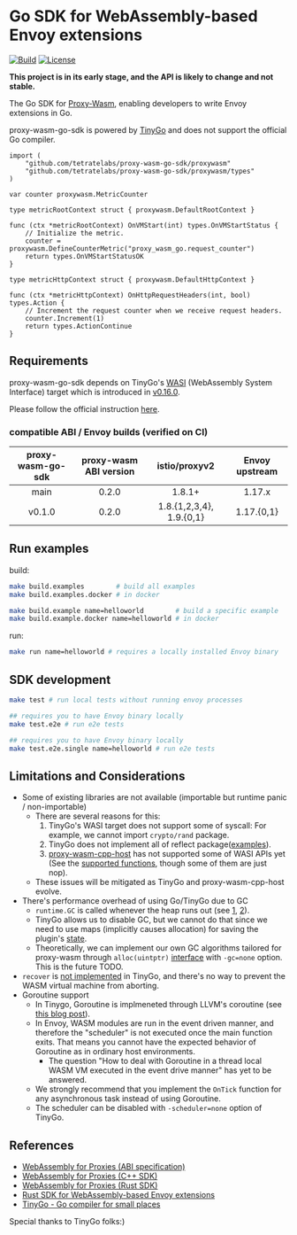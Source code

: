 # Go SDK for WebAssembly-based Envoy extensions
[![Build](https://github.com/tetratelabs/proxy-wasm-go-sdk/workflows/build-test/badge.svg)](https://github.com/tetratelabs/proxy-wasm-go-sdk/actions)
[![License](https://img.shields.io/badge/license-Apache%202.0-blue.svg)](LICENSE)

__This project is in its early stage, and the API is likely to change and not stable.__

The Go SDK for
 [Proxy-Wasm](https://github.com/proxy-wasm/spec), enabling developers to write Envoy extensions in Go.

proxy-wasm-go-sdk is powered by [TinyGo](https://tinygo.org/) and does not support the official Go compiler.


```golang
import (
	"github.com/tetratelabs/proxy-wasm-go-sdk/proxywasm"
	"github.com/tetratelabs/proxy-wasm-go-sdk/proxywasm/types"
)

var counter proxywasm.MetricCounter

type metricRootContext struct { proxywasm.DefaultRootContext }

func (ctx *metricRootContext) OnVMStart(int) types.OnVMStartStatus {
	// Initialize the metric.
	counter = proxywasm.DefineCounterMetric("proxy_wasm_go.request_counter")
	return types.OnVMStartStatusOK
}

type metricHttpContext struct { proxywasm.DefaultHttpContext }

func (ctx *metricHttpContext) OnHttpRequestHeaders(int, bool) types.Action {
	// Increment the request counter when we receive request headers.
	counter.Increment(1)
	return types.ActionContinue
}
```

## Requirements

proxy-wasm-go-sdk depends on TinyGo's [WASI](https://github.com/WebAssembly/WASI) (WebAssembly System Interface) target
which is introduced in [v0.16.0](https://github.com/tinygo-org/tinygo/releases/tag/v0.16.0).

Please follow the official instruction [here](https://tinygo.org/getting-started/).


### compatible ABI / Envoy builds (verified on CI)

| proxy-wasm-go-sdk| proxy-wasm ABI version |istio/proxyv2| Envoy upstream|
|:-------------:|:-------------:|:-------------:|:-------------:|
| main |  0.2.0|   1.8.1+ | 1.17.x |
| v0.1.0 |  0.2.0|   1.8.{1,2,3,4}, 1.9.{0,1} | 1.17.{0,1} |


## Run examples

build:

```bash
make build.examples        # build all examples
make build.examples.docker # in docker

make build.example name=helloworld        # build a specific example
make build.example.docker name=helloworld # in docker
```

run:

```bash
make run name=helloworld # requires a locally installed Envoy binary
``` 

## SDK development

```bash
make test # run local tests without running envoy processes

## requires you to have Envoy binary locally
make test.e2e # run e2e tests

## requires you to have Envoy binary locally
make test.e2e.single name=helloworld # run e2e tests
```

## Limitations and Considerations

- Some of existing libraries are not available (importable but runtime panic / non-importable)
    - There are several reasons for this:
        1. TinyGo's WASI target does not support some of syscall: For example, we cannot import `crypto/rand` package.
        2. TinyGo does not implement all of reflect package([examples](https://github.com/tinygo-org/tinygo/blob/v0.14.1/src/reflect/value.go#L299-L305)).
        3. [proxy-wasm-cpp-host](https://github.com/proxy-wasm/proxy-wasm-cpp-host) has not supported some of WASI APIs yet 
        (See the [supported functions](https://github.com/proxy-wasm/proxy-wasm-cpp-host/blob/master/include/proxy-wasm/exports.h#L135-L150), though some of them are just nop).
    - These issues will be mitigated as TinyGo and proxy-wasm-cpp-host evolve.
- There's performance overhead of using Go/TinyGo due to GC
    - `runtime.GC` is called whenever the heap runs out (see [1](https://tinygo.org/lang-support/#garbage-collection),
    [2](https://github.com/tinygo-org/tinygo/blob/v0.14.1/src/runtime/gc_conservative.go#L218-L239)).
    - TinyGo allows us to disable GC, but we cannot do that since we need to use maps (implicitly causes allocation)
     for saving the plugin's [state](https://github.com/tetratelabs/proxy-wasm-go-sdk/blob/cf6ad74ed58b284d3d8ceeb8c5dba2280d5b1007/proxywasm/vmstate.go#L41-L46).
    - Theoretically, we can implement our own GC algorithms tailored for proxy-wasm through `alloc(uintptr)` [interface](https://github.com/tinygo-org/tinygo/blob/v0.14.1/src/runtime/gc_none.go#L13) 
    with `-gc=none` option. This is the future TODO.
- `recover` is [not implemented](https://github.com/tinygo-org/tinygo/issues/891) in TinyGo, and there's no way to prevent the WASM virtual machine from aborting.
- Goroutine support
    - In Tinygo, Goroutine is implmeneted through LLVM's coroutine (see [this blog post](https://aykevl.nl/2019/02/tinygo-goroutines)).
    - In Envoy, WASM modules are run in the event driven manner, and therefore the "scheduler" is not executed once the main function exits. 
        That means you cannot have the expected behavior of Goroutine as in ordinary host environments.
        - The question "How to deal with Goroutine in a thread local WASM VM executed in the event drive manner" has yet to be answered.
    - We strongly recommend that you implement the `OnTick` function for any asynchronous task instead of using Goroutine.
    - The scheduler can be disabled with `-scheduler=none` option of TinyGo.

## References

- [WebAssembly for Proxies (ABI specification)](https://github.com/proxy-wasm/spec)
- [WebAssembly for Proxies (C++ SDK)](https://github.com/proxy-wasm/proxy-wasm-cpp-sdk)
- [WebAssembly for Proxies (Rust SDK)](https://github.com/proxy-wasm/proxy-wasm-rust-sdk)
- [Rust SDK for WebAssembly-based Envoy extensions](https://github.com/tetratelabs/envoy-wasm-rust-sdk)
- [TinyGo - Go compiler for small places](https://tinygo.org/)


Special thanks to TinyGo folks:)
